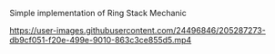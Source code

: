 Simple implementation of Ring Stack Mechanic


https://user-images.githubusercontent.com/24496846/205287273-db9cf051-f20e-499e-9010-863c3ce855d5.mp4

